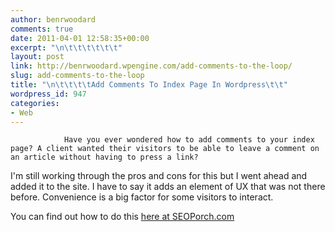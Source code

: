 ```yaml
---
author: benrwoodard
comments: true
date: 2011-04-01 12:58:35+00:00
excerpt: "\n\t\t\t\t\t\t"
layout: post
link: http://benrwoodard.wpengine.com/add-comments-to-the-loop/
slug: add-comments-to-the-loop
title: "\n\t\t\t\tAdd Comments To Index Page In Wordpress\t\t"
wordpress_id: 947
categories:
- Web
---
```



				Have you ever wondered how to add comments to your index page? A client wanted their visitors to be able to leave a comment on an article without having to press a link? 

I'm still working through the pros and cons for this but I went ahead and added it to the site.  I have to say it adds an element of UX that was not there before.  Convenience is a big factor for some visitors to interact. 

You can find out how to do this [here at SEOPorch.com](http://seoporch.com/add-comments-to-the-index-page-in-wordpress/)		
